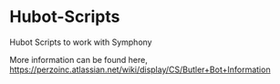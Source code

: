 # Hubot-Scripts
Hubot Scripts to work with Symphony

More information can be found here,
https://perzoinc.atlassian.net/wiki/display/CS/Butler+Bot+Information

